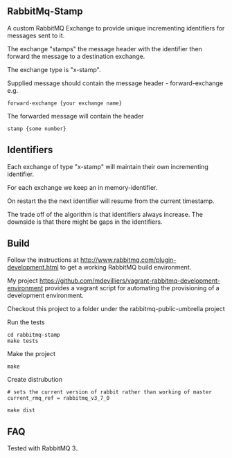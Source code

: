 RabbitMq-Stamp
--------------

A custom RabbitMQ Exchange to provide unique incrementing identifiers for messages sent to it.

The exchange "stamps" the message header with the identifier then forward the message to a destination exchange.

The exchange type is "x-stamp".

Supplied message should contain the message header - forward-exchange e.g.

```
forward-exchange {your exchange name}
```

The forwarded message will contain the header

```
stamp {some number}
```

Identifiers
-----------

Each exchange of type "x-stamp" will maintain their own incrementing identifier.

For each exchange we keep an in memory-identifier.

On restart the the next identifier will resume from the current timestamp.

The trade off of the algorithm is that identifiers always increase. The downside is that there might be gaps in the identifiers.

Build
-----

Follow the instructions at http://www.rabbitmq.com/plugin-development.html to get a working RabbitMQ build environment.

My project https://github.com/mdevilliers/vagrant-rabbitmq-development-environment provides a vagrant script for automating the provisioning of a development environment.

Checkout this project to a folder under the rabbitmq-public-umbrella project

Run the tests

```
cd rabbitmq-stamp
make tests
```

Make the project

```
make
```

Create distrubution

```
# sets the current version of rabbit rather than working of master
current_rmq_ref = rabbitmq_v3_7_0

make dist
```

FAQ
---

Tested with RabbitMQ 3.*.*
